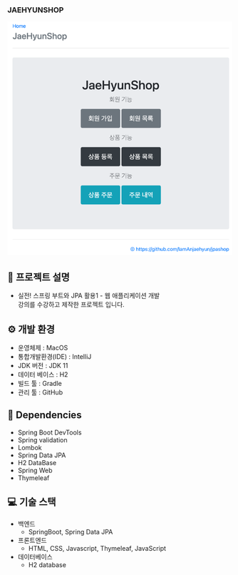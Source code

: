 ### JAEHYUNSHOP
![img.png](jaehyunshop.png)
## 📢 프로젝트 설명
- 실전! 스프링 부트와 JPA 활용1 - 웹 애플리케이션 개발 </br>강의를 수강하고
제작한 프로젝트 입니다.

## ⚙ 개발 환경
- 운영체제 :  MacOS
- 통합개발환경(IDE) : IntelliJ
- JDK 버전 : JDK 11
- 데이터 베이스 : H2
- 빌드 툴 : Gradle
- 관리 툴 : GitHub


## 🔌 Dependencies

- Spring Boot DevTools
- Spring validation
- Lombok
- Spring Data JPA
- H2 DataBase
- Spring Web
- Thymeleaf


## 💻 기술 스택
- 백엔드
    - SpringBoot, Spring Data JPA
- 프론트엔드
    - HTML, CSS, Javascript, Thymeleaf, JavaScript
- 데이터베이스
    - H2 database


